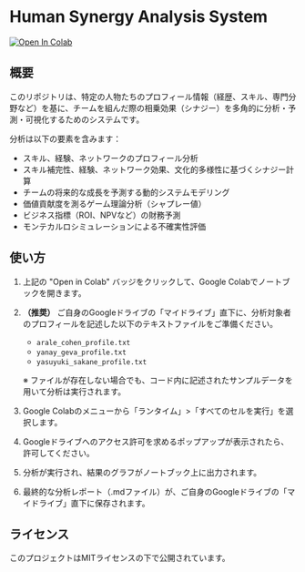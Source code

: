 # Human Synergy Analysis System

[![Open In Colab](https://colab.research.google.com/assets/colab-badge.svg)](https://colab.research.google.com/github/cyberust/HumanSynergyAnalysis/blob/main/HumanSynergyAnalysis_jp.ipynb)

## 概要

このリポジトリは、特定の人物たちのプロフィール情報（経歴、スキル、専門分野など）を基に、チームを組んだ際の相乗効果（シナジー）を多角的に分析・予測・可視化するためのシステムです。

分析は以下の要素を含みます：
- スキル、経験、ネットワークのプロフィール分析
- スキル補完性、経験、ネットワーク効果、文化的多様性に基づくシナジー計算
- チームの将来的な成長を予測する動的システムモデリング
- 価値貢献度を測るゲーム理論分析（シャプレー値）
- ビジネス指標（ROI、NPVなど）の財務予測
- モンテカルロシミュレーションによる不確実性評価

## 使い方

1.  上記の "Open in Colab" バッジをクリックして、Google Colabでノートブックを開きます。
2.  **（推奨）** ご自身のGoogleドライブの「マイドライブ」直下に、分析対象者のプロフィールを記述した以下のテキストファイルをご準備ください。
    - `arale_cohen_profile.txt`
    - `yanay_geva_profile.txt`
    - `yasuyuki_sakane_profile.txt`
    
    ※ ファイルが存在しない場合でも、コード内に記述されたサンプルデータを用いて分析は実行されます。
3.  Google Colabのメニューから「ランタイム」>「すべてのセルを実行」を選択します。
4.  Googleドライブへのアクセス許可を求めるポップアップが表示されたら、許可してください。
5.  分析が実行され、結果のグラフがノートブック上に出力されます。
6.  最終的な分析レポート（.mdファイル）が、ご自身のGoogleドライブの「マイドライブ」直下に保存されます。

## ライセンス

このプロジェクトはMITライセンスの下で公開されています。

